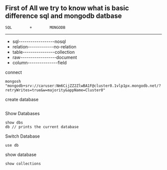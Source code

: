 First of All we try to know what is basic difference sql and mongodb datbase
---------------------------------------------------------------------------

    SQL        +        MONGODB
------------------------------------
  - sql------------------nosql
  - relation-------------no-relation
  - table----------------collection
  - raw------------------document
  - column---------------field




connect
```
mongosh "mongodb+srv://caruser:Nm6CijZZ2ZlwBA1F@cluster0.1vlp1px.mongodb.net/?retryWrites=true&w=majority&appName=Cluster0"
```
create database
```

```

Show Databases
```
show dbs
db // prints the current database
```
Switch Database
```
use db
```
show database
```
show collections
```
